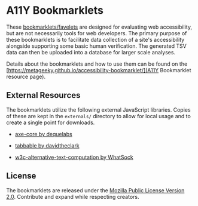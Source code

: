 # A11Y Bookmarklets

These [bookmarklets/favelets](https://en.wikipedia.org/wiki/Bookmarklet) are designed for evaluating web accessibility, but are not necessarily tools for web developers. The primary purpose of these bookmarklets is to facilitate data collection of a site's accessibility alongside supporting some basic human verification. The generated TSV data can then be uploaded into a database for larger scale analyses. 

Details about the bookmarklets and how to use them can be found on the [https://metageeky.github.io/accessibility-bookmarklet/](A11Y Bookmarklet resource page).

## External Resources

The bookmarklets utilize the following external JavaScript libraries. Copies of these are kept in the `externals/` directory to allow for local usage and to create a single point for downloads.

* [axe-core by dequelabs](https://github.com/dequelabs/axe-core)

* [tabbable by davidtheclark](https://github.com/davidtheclark/tabbable)

* [w3c-alternative-text-computation by WhatSock](https://github.com/WhatSock/w3c-alternative-text-computation)


## License

The bookmarklets are released under the [Mozilla Public License Version 2.0](https://www.mozilla.org/en-US/MPL/2.0/). Contribute and expand while respecting creators.
